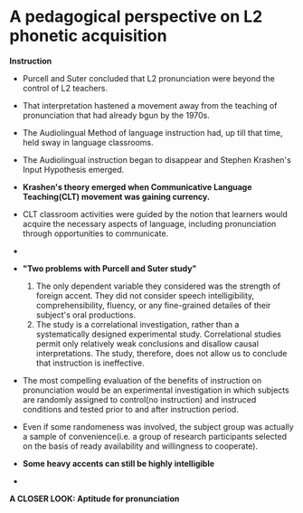# A pedagogical perspective on L2 phonetic acquisition
**Instruction**
+ Purcell and Suter concluded that L2 pronunciation were beyond the control of L2 teachers.
+ That interpretation hastened a movement away from the teaching of pronunciation that had already bgun by the 1970s.
+ The Audiolingual Method of language instruction had, up till that time, held sway in language classrooms.
+ The Audiolingual instruction began to disappear and Stephen Krashen's Input Hypothesis emerged.
+ **Krashen's theory emerged when Communicative Language Teaching(CLT) movement was gaining currency.**
+ CLT classroom activities were guided by the notion that learners would acquire the necessary aspects of language, including pronunciation through opportunities to communicate.
+ 
+ **"Two problems with Purcell and Suter study"**
     1. The only dependent variable they considered was the strength of foreign accent. They did not consider speech intelligibility, comprehensibility, fluency, or any fine-grained detailes of their subject's oral productions.
  2. The study is a correlational investigation, rather than a systematically designed experimental study. Correlational studies permit only relatively weak conclusions and disallow causal interpretations. The study, therefore, does not allow us to conclude that instruction is ineffective. 
+ The most compelling evaluation of the benefits of instruction on pronunciation would be an experimental investigation in which subjects are randomly assigned to control(no instruction) and instruced conditions and tested prior to and after instruction period.
+ Even if some randomeness was involved, the subject group was actually a sample of convenience(i.e. a group of research participants selected on the basis of ready availability and willingness to cooperate).

+ **Some heavy accents can still be highly intelligible**
+ 

**A CLOSER LOOK: Aptitude for pronunciation** 
